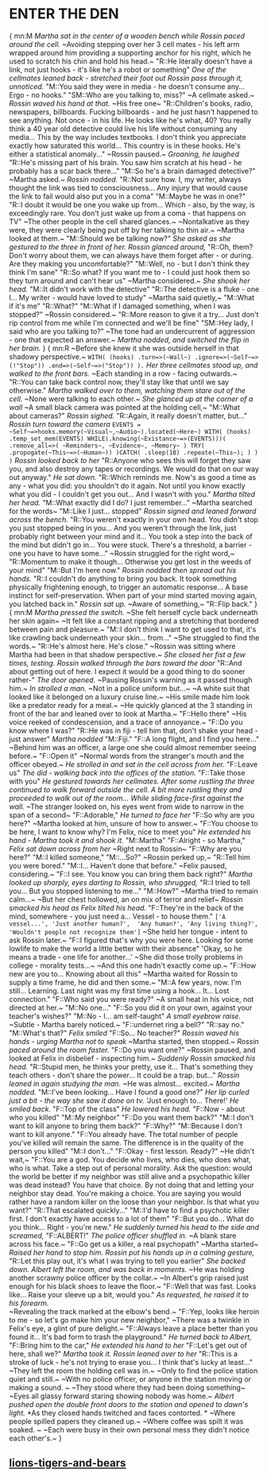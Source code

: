 # ENTER THE DEN
{
mn:M
*Martha sat in the center of a wooden bench while Rossin paced around the cell.* 
~Avoiding stepping over her 3 cell mates - his left arm wrapped around him providing a supporting anchor for his right, which he used to scratch his chin and hold his head.~
"R::He literally doesn't have a link, not just hooks - it's like he's a robot or something"
*One of the cellmates leaned back - stretched their foot out* 
*Rossin pass through it, unnoticed.* 
"M::You said they were in media - he doesn't consume any... 
Ergo - no hooks."
"SM::Who are you talking to, miss?" 
~A cellmate asked.~
*Rossin waved his hand at that.*
~His free one~ 
"R::Children's books, radio, newspapers, billboards. 
Fucking billboards - and he just hasn't happened to see anything. 
Not once - in his life. 
He looks like he's what, 40? 
You really think a 40 year old detective could live his life without consuming any media...
This by the way includes textbooks. 
I don't think you appreciate exactly how saturated this world... 
This country is in these hooks. 
He's either a statistical anomaly..." 
~Rossin paused.~ 
*Groaning, he laughed* 
"R::He's missing part of his brain.
You saw him scratch at his head - he probably has a scar back there..."
"M::So he's a brain damaged detective?" 
~Martha asked.~
*Rossin nodded.* 
"R::Not sure how. 
I, my writer, always thought the link was tied to consciousness... 
Any injury that would cause the link to fail would also put you in a coma"
"M::Maybe he was in one?"
"R::I doubt it would be one you wake up from...
Which - also, by the way, is exceedingly rare. 
You don't just wake up from a coma - that happens on TV"
~The other people in the cell shared glances.~ 
~Nontalkative as they were, they were clearly being put off by her talking to thin air.~ 
~Martha looked at them.~
"M::Should we be talking now?" 
*She asked as she gestured to the three in front of her.*
*Rossin glanced around,* 
"R::Oh, them? 
Don't worry about them, we can always have them forget after - or during. 
Are they making you uncomfortable?"
"M::Well, no - but I don't think they think I'm sane"
"R::So what? 
If you want me to - I could just hook them so they turn around and can't hear us"
~Martha considered.~
*She shook her head.* 
"M::It didn't work with the detective"
"R::The detective is a fluke - one I... 
My writer - would have loved to study"
~Martha said quietly,~
"M::What if it's me"
"R::What?"
"M::What if I damaged something, when I was stopped?"
~Rossin considered.~ 
"R::More reason to give it a try... 
Just don't rip control from me while I'm connected and we'll be fine"
"SM::Hey lady, I said who are you talking to?" 
~The tone had an undercurrent of aggression - one that expected an answer.~
*Martha nodded, and switched the flip in her brain.* }
{
mn:R
~Before she knew it she was outside herself in that shadowy perspective.~
`WITH(
    (hooks)
        .turn=>(~Wall~)
        .ignore=>(~Self~=>(!"Stop"))
        .end=>(~Self~=>("Stop"))
 ).`
*Her three cellmates stood up, and walked to the front bars.* 
~Each standing in a row - facing outwards.~
"R::You can take back control now, they'll stay like that until we say otherwise."
*Martha walked over to them, watching them stare out of the cell.* 
~None were talking to each other.~ 
*She glanced up at the corner of a wall* 
~A small black camera was pointed at the holding cell,~ 
"M::What about cameras?"
*Rossin sighed.* 
"R::Again, it really doesn't matter, but..." 
*Rossin turn toward the camera*
`
EVENTS = ~Self~=>hooks.memory(~Visual~,~Audio~).located(~Here~)
WITH(
    (hooks)
        .temp_set_mem(EVENTS)
        WHILE(.knowing(~Existance~=>(EVENTS)))(
            .remove_all=>(
                ~Reminders~,
                ~Evidence~,
                ~Memory~
                )
            TRY(
                .propogate(~This~=>(~Human~))
            )CATCH(
                .sleep(10)
                .repeate(~This~);
            )
        )
    )
`
*Rossin looked back to her* 
"R::Anyone who sees this will forget they saw you, and also destroy any tapes or recordings. 
We would do that on our way out anyway." 
*He sat down.*
"R::Which reminds me.
Now's as good a time as any - what you did: you shouldn't do it again. 
Not until you know exactly what you did - I couldn't get you out... 
And I wasn't with you."
*Martha tilted her head.*
"M::What exactly did I do? I just remember..."
~Martha searched for the words~
"M::Like I just... stopped"
*Rossin signed and leaned forward across the bench.*
"R::You weren't exactly in your own head.
You didn't stop you just stopped being in you... 
And you weren't through the link, just probably right between your mind and it... 
You took a step into the back of the mind but didn't go in... 
You were stuck. 
There's a threshold, a barrier - one you have to have some..."
~Rossin struggled for the right word,~ 
"R::Momentum to make it though... 
Otherwise you get lost in the weeds of your mind"
"M::But I'm here now."
*Rossin nodded then spread out his hands.* 
"R::I couldn't do anything to bring you back. 
It took something physically frightening enough, to trigger an automatic response... 
A base instinct for self-preservation. 
When part of your mind started moving again, you latched back in." 
*Rossin sat up.*
~Aware of something,~ 
"R::Flip back."
}{
mn:M
*Martha pressed the switch.* 
~She felt herself cycle back underneath her skin again~
~It felt like a constant ripping and a stretching that bordered between pain and pleasure.~
"M::I don't think I want to get used to that, it's like crawling back underneath your skin... from..."
~She struggled to find the words.~
"R::He's almost here. He's close."
~Rossin was sitting where Martha had been in that shadow perspective.~ 
*She closed her fist a few times, testing.* 
*Rossin walked through the bars toward the door*
"R::And about getting out of here. 
I expect it would be a good thing to do sooner rather-"
*The door opened.* 
~Pausing Rossin's warning as it passed though him.~ 
*In strolled a man.* 
~Not in a police uniform but...~ 
~A white suit that looked like it belonged on a luxury cruise line.~ 
~His smile made him look like a predator ready for a meal.~ 
~He quickly glanced at the 3 standing in front of the bar and leaned over to look at Martha.~ 
"F::Hello there" 
~His voice reeked of condescension, and a trace of annoyance.~ 
"F::Do you know where I was?"
"R::He was in fiji - tell him that, don't shake your head - just answer"
*Martha nodded*
"M::Fiji."
"F::A long flight, and I find you here..." 
~Behind him was an officer, a large one she could almost remember seeing before.~ 
"F::Open it"
~Normal words from the stranger's mouth and the officer obeyed.~ 
*He strolled in and sat in the cell across from her.* 
"F::Leave us" 
*The did - walking back into the offices of the station.*
"F::Take those with you" 
*He gestured towards her cellmates.* 
*After some rustling the three continued to walk forward outside the cell.* 
*A bit more rustling they and proceeded to walk out of the room...* 
*While sliding face-first against the wall.* 
~The stranger looked on, his eyes went from wide to narrow in the span of a second~ 
"F::Adorable," 
*He turned to face her* 
"F::So why are you here?"
~Martha looked at him, unsure of how to answer.~
"F::You choose to be here, I want to know why? I'm Felix, nice to meet you" 
*He extended his hand - Martha took it and shook it.*
"M::Martha"
"F::Alright - so Martha," 
*Felix sat down across from her*
~Right next to Rossin~
"F::Why are you here?"
"M::I killed someone," 
"M::...So?"
~Rossin perked up,~ 
"R::Tell him you were bored."
"M::I...
Haven't done that before." 
~Felix paused, considering.~ 
"F::I see. 
You know you can bring them back right?"
*Martha looked up sharply, eyes darting to Rossin, who shrugged,* 
"R::I tried to tell you... 
But you stopped listening to me..."
"M::How?" 
~Martha tried to remain calm...~
~But her chest hollowed, an on mix of terror and relief~ 
*Rossin smacked his head as Felix tilted his head.*
"F::They're in the back of the mind, somewhere - you just need a...
Vessel - to house them."
`['A vessel...',
'Just another human?', 
'Any human?',
'Any living thing?', 
'Wouldn't people not recognize them']`
~She held her tongue - intent to ask Rossin later.~
"F::I figured that's why you were here. 
Looking for some lowlife to make the world a little better with their absence"
'Okay, so he means a trade - one life for another...' 
~She did those trolly problems in college - morality tests...~ 
~And this one hadn't exactly come up.~
"F::How new are you to... 
Knowing about all this"
~Martha waited for Rossin to supply a time frame, he did and then some.~
"M::A few years, now. 
I'm still... 
Learning. 
Last night was my first time using a hook... 
It... 
Lost connection."
"F::Who said you were ready?" 
~A small heat in his voice, not directed at her.~
"M::No one..."
"F::So you did it on your own, against your teacher's wishes?"
"M::No - I... am self-taught"
*A small eyebrow raise.*
~Subtle - Martha barely noticed.~
"F::undernet ring a bell?"
"R::say no."
"M::What's that?"
*Felix smiled*
"F::So...
No teacher?"
*Rossin waved his hands - urging Martha not to speak*
~Martha started, then stopped.~ 
*Rossin paced around the room faster.*
"F::Do you want one?"
~Rossin paused, and looked at Felix in disbelief - inspecting him.~ 
*Suddenly Rossin smacked his head.*
"R::Stupid men, he thinks your pretty, use it... 
That's something they teach others - don't share the power... 
It could be a trap. but..." 
*Rossin leaned in again studying the man.* 
~He was almost... excited.~
*Martha nodded.* 
"M::I've been looking... 
Have I found a good one?" 
*Her lip curled just a bit - the way she saw it done on tv.* 
'Just enough to...
There!' 
*He smiled back.*
"F::Top of the class" 
*He lowered his head.* 
"F::Now - about who you killed"
"M::My neighbor"
"F::Do you want them back?"
"M::I don't want to kill anyone to bring them back?"
"F::Why?"
"M::Because I don't want to kill anyone."
"F::You already have. 
The total number of people you've killed will remain the same. 
The difference is in the quality of the person you killed"
"M::I don't..."
"F::Okay - first lesson.
Ready?"
~He didn't wait,~
"F::You are a god. 
You decide who lives, who dies, who does what, who is what. 
Take a step out of personal morality. 
Ask the question: would the world be better if my neighbor was still alive and a psychopathic killer was dead instead? 
You have that choice.
By not doing that and letting your neighbor stay dead. 
You're making a choice.
You are saying you would rather have a random killer on the loose than your neighbor. 
Is that what you want?"
"R::That escalated quickly..."
"M::I'd have to find a psychotic killer first. 
I don't exactly have access to a lot of them"
"F::But you do...
What do you think... 
Right - you're new." 
*He suddenly turned his head to the side and screamed,* 
"F::ALBERT!" 
*The police officer shuffled in.* 
~A blank stare across his face.~ 
"F::Go get us a killer, a real psychopath"
~Martha started~ 
*Raised her hand to stop him.* 
*Rossin put his hands up in a calming gesture,* 
"R::Let this play out, it's what I was trying to tell you earlier" 
*She backed down.* 
*Albert left the room, and was back in moments.* 
~He was holding another scrawny police officer by the collar.~ 
~In Albert's grip raised just enough for his black shoes to leave the floor.~
"F::Well that was fast. Looks like... 
Raise your sleeve up a bit, would you." 
*As requested, he raised it to his forearm.*  
~Revealing the track marked at the elbow's bend.~ 
"F::Yep, looks like heroin to me - so let's go make him your new neighbor," 
~There was a twinkle in Felix's eye, a glint of pure delight.~ 
"F::Always leave a place better than you found it... 
It's bad form to trash the playground." 
*He turned back to Albert,* 
"F::Bring him to the car," 
*He extended his hand to her* 
"F::Let's get out of here, shall we?" 
*Martha took it.*
*Rossin leaned over to her* 
"R::This is a stroke of luck - he's not trying to erase you... 
I think that's lucky at least..."
~They left the room the holding cell was in.~
~Only to find the police station quiet and still.~
~With no police officer, or anyone in the station moving or making a sound. ~
~They stood where they had been doing something~  
~Eyes all glassy forward staring showing nobody was home.~ 
*Albert pushed open the double front doors to the station and opened to dawn's light.* 
*As they closed hands twitched and faces contorted. *
~Where people spilled papers they cleaned up.~ 
~Where coffee was spilt it was soaked. ~
~Each were busy in their own personal mess they didn't notice each other's.~
}
## [lions-tigers-and-bears](lions-tigers-and-bears.md)
